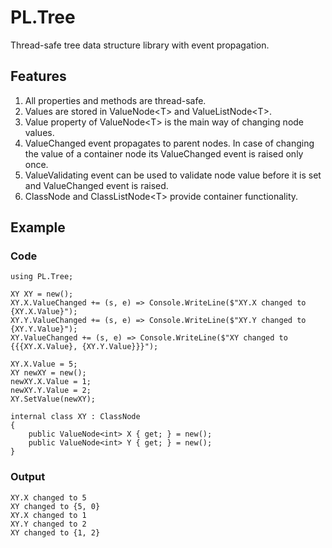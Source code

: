 # PL.Tree
Thread-safe tree data structure library with event propagation.

## Features
1. All properties and methods are thread-safe.
2. Values are stored in ValueNode\<T\> and ValueListNode\<T\>.
3. Value property of ValueNode\<T\> is the main way of changing node values.
4. ValueChanged event propagates to parent nodes. In case of changing the value of a container node its ValueChanged event is raised only once.
5. ValueValidating event can be used to validate node value before it is set and ValueChanged event is raised.
6. ClassNode and ClassListNode\<T\> provide container functionality.

## Example
### Code
    using PL.Tree;
    
    XY XY = new();
    XY.X.ValueChanged += (s, e) => Console.WriteLine($"XY.X changed to {XY.X.Value}");
    XY.Y.ValueChanged += (s, e) => Console.WriteLine($"XY.Y changed to {XY.Y.Value}");
    XY.ValueChanged += (s, e) => Console.WriteLine($"XY changed to {{{XY.X.Value}, {XY.Y.Value}}}");

    XY.X.Value = 5;
    XY newXY = new();
    newXY.X.Value = 1;
    newXY.Y.Value = 2;
    XY.SetValue(newXY);

    internal class XY : ClassNode
    {
        public ValueNode<int> X { get; } = new();
        public ValueNode<int> Y { get; } = new();
    }

### Output
    XY.X changed to 5
    XY changed to {5, 0}
    XY.X changed to 1
    XY.Y changed to 2
    XY changed to {1, 2}
